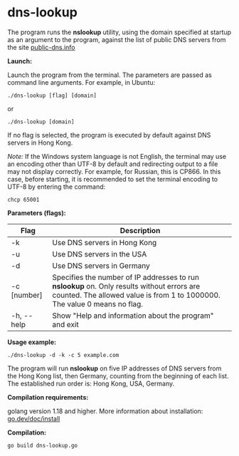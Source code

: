 # dns-lookup
The program runs the **nslookup** utility, using the domain specified at startup as an argument to the program, against the list of public DNS servers from the site [public-dns.info](https://public-dns.info)

**Launch:**

Launch the program from the terminal. The parameters are passed as command line arguments. For example, in Ubuntu:
```
./dns-lookup [flag] [domain]
```
or
```
./dns-lookup [domain]
```
If no flag is selected, the program is executed by default against DNS servers in Hong Kong.

*Note:* If the Windows system language is not English, the terminal may use an encoding other than UTF-8 by default and redirecting output to a file may not display correctly. For example, for Russian, this is CP866. In this case, before starting, it is recommended to set the terminal encoding to UTF-8 by entering the command:
```
chcp 65001
```
**Parameters (flags):**

| Flag | Description |
| --- | --- |
| -k | Use DNS servers in Hong Kong |
| -u | Use DNS servers in the USA |
| -d | Use DNS servers in Germany |
| -c [number] | Specifies the number of IP addresses to run **nslookup** on. Only results without errors are counted. The allowed value is from 1 to 1000000. The value 0 means no flag. |
| -h, --help | Show "Help and information about the program" and exit |

**Usage example:**
```
./dns-lookup -d -k -c 5 example.com
```
The program will run **nslookup** on five IP addresses of DNS servers from the Hong Kong list, then Germany, counting from the beginning of each list. The established run order is: Hong Kong, USA, Germany.

**Compilation requirements:**

golang version 1.18 and higher. More information about installation: [go.dev/doc/install](https://go.dev/doc/install)

**Compilation:**
```
go build dns-lookup.go
```
